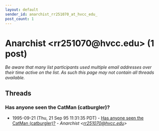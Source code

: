 ```yaml
---
layout: default
sender_id: anarchist_rr251070_at_hvcc_edu_
post_count: 1
---
```


# Anarchist <rr251070<span>@</span>hvcc.edu> (1 post)

_Be aware that many list participants used multiple email addresses over their time active on the list. As such this page may not contain all threads available._

## Threads

### Has anyone seen the CatMan (catburgler)?
+ 1995-09-21 (Thu, 21 Sep 95 11:31:35 PDT) - [Has anyone seen the CatMan (catburgler)?](/archive/1995/09/2194c8f1ae6c1640e1c31933235ab9f23f7b9b038a8de85316419a9d49496114) - _Anarchist \<rr251070@hvcc.edu\>_

